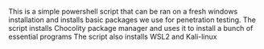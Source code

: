 This is a simple powershell script that can be ran on a fresh windows installation and installs basic packages we use for penetration testing.
The script installs Chocolity package manager and uses it to install a bunch of essential programs
The script also installs WSL2 and Kali-linux
